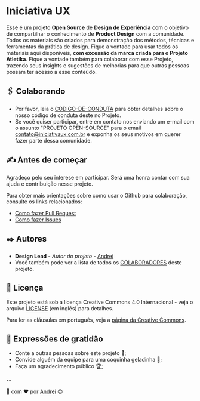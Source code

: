 # Iniciativa UX

Esse é um projeto **Open Source** de **Design de Experiência** com o objetivo de compartilhar o conhecimento de **Product Design** com a comunidade. Todos os materiais são criados para demonstração dos  métodos, técnicas e ferramentas da prática de design. Fique a vontade para usar todos os materiais aqui disponíveis, **com excessão da marca criada para o Projeto Atletika**. Fique a vontade também para colaborar com esse Projeto, trazendo seus insights e sugestões de melhorias para que outras pessoas possam ter acesso a esse conteúdo.

## 🖇️ Colaborando

* Por favor, leia o [CODIGO-DE-CONDUTA](CODE-OF-CONDUCT.md) para obter detalhes sobre o nosso código de conduta deste no Projeto.
* Se você quiser participar, entre em contato nos enviando um e-mail com o assunto "PROJETO OPEN-SOURCE" para o email contato@iniciativaux.com.br e exponha os seus motivos em querer fazer parte dessa comunidade.

## ✍ Antes de começar

Agradeço pelo seu interese em participar. Será uma honra contar com sua ajuda e contribuição nesse projeto.

Para obter mais orientações sobre como usar o Github para colaboração, consulte os links relacionados:

* [Como fazer Pull Request](https://docs.github.com/pt/pull-requests/collaborating-with-pull-requests/proposing-changes-to-your-work-with-pull-requests/creating-a-pull-request)
* [Como fazer Issues](https://docs.github.com/pt/issues/tracking-your-work-with-issues/about-issues)

## ✒️ Autores

* **Design Lead** - *Autor do projeto* - [Andrei](https://github.com/andreiomega)
* Você também pode ver a lista de todos os [COLABORADORES](COLABORADORES.md) deste projeto.


## 📄 Licença

Este projeto está sob a licença Creative Commons 4.0 Internacional - veja o arquivo [LICENSE](LICENSE) (em inglês) para detalhes.

Para ler as cláusulas em português, veja a [página da Creative Commons](https://creativecommons.org/licenses/by/4.0/legalcode.pt).

## 🎁 Expressões de gratidão

* Conte a outras pessoas sobre este projeto 📢;
* Convide alguém da equipe para uma coquinha geladinha 🥤;
* Faça um agradecimento público 🏆;
<!-- * Recomende meus cursos: [Design Experimental](https://designexperimental.com.br/cursos). -->

--

🎨 com ❤️ por [Andrei](https://github.com/andreiomega) 😊
